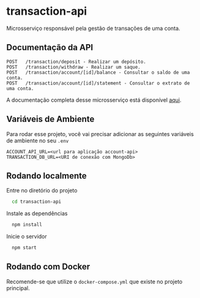 
# transaction-api

Microsserviço responsável pela gestão de transações de uma conta.


## Documentação da API

```http
POST   /transaction/deposit - Realizar um depósito.
POST   /transaction/withdraw - Realizar um saque.
POST   /transaction/account/[id]/balance - Consultar o saldo de uma conta.
POST   /transaction/account/[id]/statement - Consultar o extrato de uma conta.
```

A documentação completa desse microsserviço está disponível [aqui](https://documenter.getpostman.com/view/7620522/2s8ZDcyzdN#5a1edf1d-0ae7-41a8-a614-8876ff562177).

## Variáveis de Ambiente

Para rodar esse projeto, você vai precisar adicionar as seguintes variáveis de ambiente no seu `.env`

```env
ACCOUNT_API_URL=<url para aplicação account-api>
TRANSACTION_DB_URL=<URI de conexão com MongoDb>
```


## Rodando localmente

Entre no diretório do projeto

```bash
  cd transaction-api
```

Instale as dependências

```bash
  npm install
```

Inicie o servidor

```bash
  npm start
```


## Rodando com Docker

Recomende-se que utilize o `docker-compose.yml` que existe no projeto principal.
